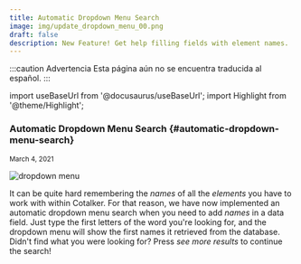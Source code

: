 ```yaml
---
title: Automatic Dropdown Menu Search
image: img/update_dropdown_menu_00.png
draft: false
description: New Feature! Get help filling fields with element names.
---
```


:::caution Advertencia
Esta página aún no se encuentra traducida al español.
:::

import useBaseUrl from '@docusaurus/useBaseUrl'; 
import Highlight from '@theme/Highlight';

<div className="align-center">
<div className="card">
<div className="card__header">

### Automatic Dropdown Menu Search {#automatic-dropdown-menu-search}

<small className="avatar__subtitle">March 4, 2021</small>
</div>
<div className="card__image">
<img alt="dropdown menu" className="img_card item shadow--tl" src={useBaseUrl('img/update_dropdown_menu_00.png')} />
<br/>
</div>
<div className="card__body">

It can be quite hard remembering the _names_ of all the _elements_ you have to work with within Cotalker. For that reason, we have now implemented an automatic dropdown menu search when you need to add _names_ in a data field. Just type the first letters of the word you're looking for, and the dropdown menu will show the first names it retrieved from the database. Didn't find what you were looking for? Press _see more results_ to continue the search!

</div>
<div className="card__footer">

</div>
</div>
</div>
